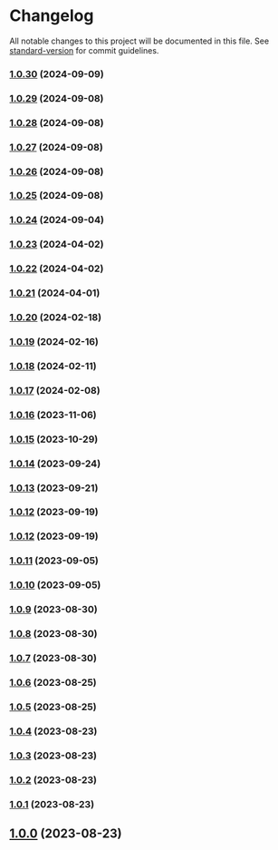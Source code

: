 # Changelog

All notable changes to this project will be documented in this file. See [standard-version](https://github.com/conventional-changelog/standard-version) for commit guidelines.

### [1.0.30](https://github.com/boilingdata/node-boilingdata/compare/v1.0.29...v1.0.30) (2024-09-09)

### [1.0.29](https://github.com/boilingdata/node-boilingdata/compare/v1.0.28...v1.0.29) (2024-09-08)

### [1.0.28](https://github.com/boilingdata/node-boilingdata/compare/v1.0.27...v1.0.28) (2024-09-08)

### [1.0.27](https://github.com/boilingdata/node-boilingdata/compare/v1.0.26...v1.0.27) (2024-09-08)

### [1.0.26](https://github.com/boilingdata/node-boilingdata/compare/v1.0.25...v1.0.26) (2024-09-08)

### [1.0.25](https://github.com/boilingdata/node-boilingdata/compare/v1.0.24...v1.0.25) (2024-09-08)

### [1.0.24](https://github.com/boilingdata/node-boilingdata/compare/v1.0.23...v1.0.24) (2024-09-04)

### [1.0.23](https://github.com/boilingdata/node-boilingdata/compare/v1.0.22...v1.0.23) (2024-04-02)

### [1.0.22](https://github.com/boilingdata/node-boilingdata/compare/v1.0.21...v1.0.22) (2024-04-02)

### [1.0.21](https://github.com/boilingdata/node-boilingdata/compare/v1.0.20...v1.0.21) (2024-04-01)

### [1.0.20](https://github.com/boilingdata/node-boilingdata/compare/v1.0.19...v1.0.20) (2024-02-18)

### [1.0.19](https://github.com/boilingdata/node-boilingdata/compare/v1.0.18...v1.0.19) (2024-02-16)

### [1.0.18](https://github.com/boilingdata/node-boilingdata/compare/v1.0.17...v1.0.18) (2024-02-11)

### [1.0.17](https://github.com/boilingdata/node-boilingdata/compare/v1.0.16...v1.0.17) (2024-02-08)

### [1.0.16](https://github.com/boilingdata/node-boilingdata/compare/v1.0.15...v1.0.16) (2023-11-06)

### [1.0.15](https://github.com/boilingdata/node-boilingdata/compare/v1.0.14...v1.0.15) (2023-10-29)

### [1.0.14](https://github.com/boilingdata/node-boilingdata/compare/v1.0.13...v1.0.14) (2023-09-24)

### [1.0.13](https://github.com/boilingdata/node-boilingdata/compare/v1.0.12...v1.0.13) (2023-09-21)

### [1.0.12](https://github.com/boilingdata/node-boilingdata/compare/v1.0.11...v1.0.12) (2023-09-19)

### [1.0.12](https://github.com/boilingdata/node-boilingdata/compare/v1.0.11...v1.0.12) (2023-09-19)

### [1.0.11](https://github.com/boilingdata/node-boilingdata/compare/v1.0.10...v1.0.11) (2023-09-05)

### [1.0.10](https://github.com/boilingdata/node-boilingdata/compare/v1.0.9...v1.0.10) (2023-09-05)

### [1.0.9](https://github.com/boilingdata/node-boilingdata/compare/v1.0.8...v1.0.9) (2023-08-30)

### [1.0.8](https://github.com/boilingdata/node-boilingdata/compare/v1.0.7...v1.0.8) (2023-08-30)

### [1.0.7](https://github.com/boilingdata/node-boilingdata/compare/v1.0.6...v1.0.7) (2023-08-30)

### [1.0.6](https://github.com/boilingdata/node-boilingdata/compare/v1.0.5...v1.0.6) (2023-08-25)

### [1.0.5](https://github.com/boilingdata/node-boilingdata/compare/v1.0.4...v1.0.5) (2023-08-25)

### [1.0.4](https://github.com/boilingdata/node-boilingdata/compare/v1.0.3...v1.0.4) (2023-08-23)

### [1.0.3](https://github.com/boilingdata/node-boilingdata/compare/v1.0.2...v1.0.3) (2023-08-23)

### [1.0.2](https://github.com/boilingdata/node-boilingdata/compare/v1.0.1...v1.0.2) (2023-08-23)

### [1.0.1](https://github.com/boilingdata/node-boilingdata/compare/v1.0.0...v1.0.1) (2023-08-23)

## [1.0.0](https://github.com/boilingdata/node-boilingdata/compare/v0.1.1...v1.0.0) (2023-08-23)
